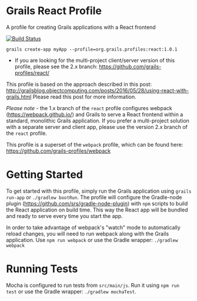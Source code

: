# Grails React Profile
A profile for creating Grails applications with a React frontend

[![Build Status](https://travis-ci.org/grails-profiles/react.svg?branch=master)](https://travis-ci.org/grails-profiles/react)


```
grails create-app myApp --profile=org.grails.profiles:react:1.0.1
```


 - If you are looking for the multi-project client/server version of this profile, please see the 2.x branch: https://github.com/grails-profiles/react/

This profile is based on the approach described in this post: http://grailsblog.objectcomputing.com/posts/2016/05/28/using-react-with-grails.html  Please read this post for more information.

*Please note* - the 1.x branch of the `react` profile configures webpack (https://webpack.github.io/) and Grails to serve a React frontend within a standard, monolithic Grails application. If you prefer a multi-project solution with a separate server and client app, please use the version 2.x branch of the `react` profile.

This profile is a superset of the `webpack` profile, which can be found here: https://github.com/grails-profiles/webpack

# Getting Started

To get started with this profile, simply run the Grails application using `grails run-app` or `./gradlew bootRun`. The profile will configure the Gradle-node plugin (https://github.com/srs/gradle-node-plugin) with `npm` scripts to build the React application on build time. This way the React app will be bundled and ready to serve every time you start the app.

In order to take advantage of webpack's "watch" mode to automatically reload changes, you will need to run webpack along with the Grails application. Use `npm run webpack` or use the Gradle wrapper: `./gradlew webpack`

# Running Tests

Mocha is configured to run tests from `src/main/js`. Run it using `npm run test` or use the Gradle wrapper: `./gradlew mochaTest`.

